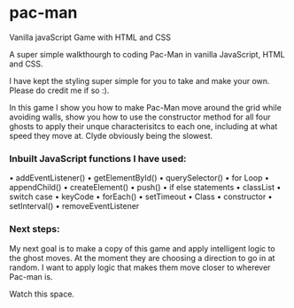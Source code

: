 # pac-man
Vanilla javaScript Game with HTML and CSS

A super simple walkthourgh to coding Pac-Man in vanilla JavaScript, HTML and CSS.

I have kept the styling super simple for you to take and make your own. Please do credit me if so :).

In this game I show you how to make Pac-Man move around the grid while avoiding walls, show you how to use the constructor method for all four ghosts to apply their unque characterisitcs to each one, including at what speed they move at. Clyde obviously being the slowest.

### Inbuilt JavaScript functions I have used: 
• addEventListener()
• getElementById()
• querySelector()
• for Loop
• appendChild()
• createElement()
• push()
• if else statements
• classList
• switch case
• keyCode
• forEach()
• setTimeout
• Class
• constructor
• setInterval()
• removeEventListener

### Next steps:
My next goal is to make a copy of this game and apply intelligent logic to the ghost moves. At the moment they are choosing a direction to go in at random. I want to apply logic that makes them move closer to wherever Pac-man is.

Watch this space.



